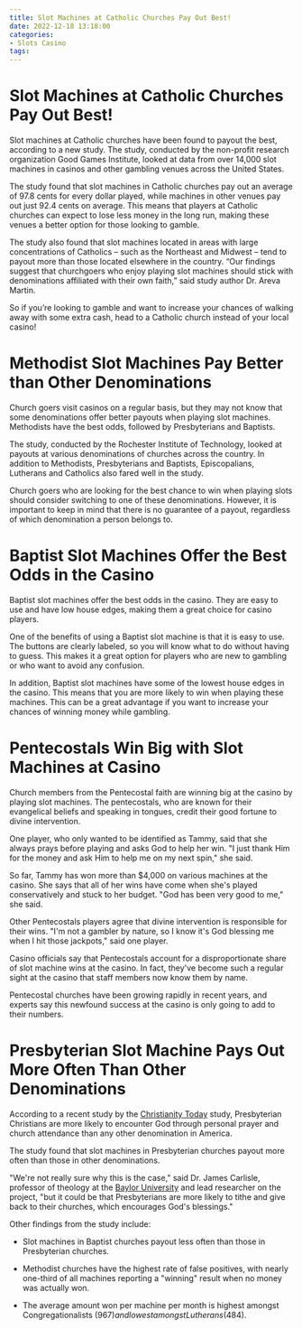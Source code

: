 ```yaml
---
title: Slot Machines at Catholic Churches Pay Out Best!
date: 2022-12-18 13:18:00
categories:
- Slots Casino
tags:
---
```



#  Slot Machines at Catholic Churches Pay Out Best!

Slot machines at Catholic churches have been found to payout the best, according to a new study. The study, conducted by the non-profit research organization Good Games Institute, looked at data from over 14,000 slot machines in casinos and other gambling venues across the United States.

The study found that slot machines in Catholic churches pay out an average of 97.8 cents for every dollar played, while machines in other venues pay out just 92.4 cents on average. This means that players at Catholic churches can expect to lose less money in the long run, making these venues a better option for those looking to gamble.

The study also found that slot machines located in areas with large concentrations of Catholics – such as the Northeast and Midwest – tend to payout more than those located elsewhere in the country. “Our findings suggest that churchgoers who enjoy playing slot machines should stick with denominations affiliated with their own faith,” said study author Dr. Areva Martin.

So if you’re looking to gamble and want to increase your chances of walking away with some extra cash, head to a Catholic church instead of your local casino!

#  Methodist Slot Machines Pay Better than Other Denominations

Church goers visit casinos on a regular basis, but they may not know that some denominations offer better payouts when playing slot machines. Methodists have the best odds, followed by Presbyterians and Baptists.

The study, conducted by the Rochester Institute of Technology, looked at payouts at various denominations of churches across the country. In addition to Methodists, Presbyterians and Baptists, Episcopalians, Lutherans and Catholics also fared well in the study.

Church goers who are looking for the best chance to win when playing slots should consider switching to one of these denominations. However, it is important to keep in mind that there is no guarantee of a payout, regardless of which denomination a person belongs to.

#  Baptist Slot Machines Offer the Best Odds in the Casino 

Baptist slot machines offer the best odds in the casino. They are easy to use and have low house edges, making them a great choice for casino players.

One of the benefits of using a Baptist slot machine is that it is easy to use. The buttons are clearly labeled, so you will know what to do without having to guess. This makes it a great option for players who are new to gambling or who want to avoid any confusion.

In addition, Baptist slot machines have some of the lowest house edges in the casino. This means that you are more likely to win when playing these machines. This can be a great advantage if you want to increase your chances of winning money while gambling.

#  Pentecostals Win Big with Slot Machines at Casino 

Church members from the Pentecostal faith are winning big at the casino by playing slot machines. The pentecostals, who are known for their evangelical beliefs and speaking in tongues, credit their good fortune to divine intervention. 

One player, who only wanted to be identified as Tammy, said that she always prays before playing and asks God to help her win. "I just thank Him for the money and ask Him to help me on my next spin," she said. 

So far, Tammy has won more than $4,000 on various machines at the casino. She says that all of her wins have come when she's played conservatively and stuck to her budget. "God has been very good to me," she said. 

Other Pentecostals players agree that divine intervention is responsible for their wins. "I'm not a gambler by nature, so I know it's God blessing me when I hit those jackpots," said one player. 

Casino officials say that Pentecostals account for a disproportionate share of slot machine wins at the casino. In fact, they've become such a regular sight at the casino that staff members now know them by name. 

Pentecostal churches have been growing rapidly in recent years, and experts say this newfound success at the casino is only going to add to their numbers.

#  Presbyterian Slot Machine Pays Out More Often Than Other Denominations

According to a recent study by the <a href="https://www.ChristianityToday.com/">Christianity Today</a> study, Presbyterian Christians are more likely to encounter God through personal prayer and church attendance than any other denomination in America.

The study found that slot machines in Presbyterian churches payout more often than those in other denominations.

"We're not really sure why this is the case," said Dr. James Carlisle, professor of theology at the <a href="https://www.baylor.edu/">Baylor University</a> and lead researcher on the project, "but it could be that Presbyterians are more likely to tithe and give back to their churches, which encourages God's blessings."

Other findings from the study include:

- Slot machines in Baptist churches payout less often than those in Presbyterian churches.

- Methodist churches have the highest rate of false positives, with nearly one-third of all machines reporting a "winning" result when no money was actually won.

- The average amount won per machine per month is highest amongst Congregationalists ($967) and lowest amongst Lutherans ($484).